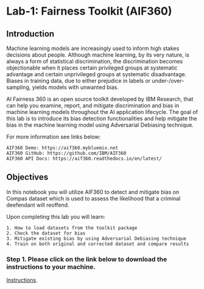 # Lab-1: Fairness Toolkit (AIF360)

## Introduction

Machine learning models are increasingly used to inform high stakes decisions about people. Although machine learning, by its very nature, is always a form of statistical discrimination, the discrimination becomes objectionable when it places certain privileged groups at systematic advantage and certain unprivileged groups at systematic disadvantage. Biases in training data, due to either prejudice in labels or under-/over-sampling, yields models with unwanted bias.

AI Fairness 360 is an open source toolkit developed by IBM Research, that can help you examine, report, and mitigate discrimination and bias in machine learning models throughout the AI application lifecycle. The goal of this lab is to introduce its bias detection functionalities and help mitigate the bias in the machine learning model using Adversarial Debiasing technique.

For more information see links below:

    AIF360 Demo: https://aif360.mybluemix.net
    AIF360 GitHub: https://github.com/IBM/AIF360
    AIF360 API Docs: https://aif360.readthedocs.io/en/latest/

## Objectives

In this notebook you will utilize AIF360 to detect and mitigate bias on Compas dataset which is used to assess the likelihood that a criminal deefendant will reoffend.

Upon completing this lab you will learn:

    1. How to load datasets from the toolkit package
    2. Check the dataset for bias
    3. Mitigate existing bias by using Adversarial Debiasing technique
    4. Train on both original and corrected dataset and compare results

### Step 1. Please click on the link below to download the instructions to your machine.

[Instructions](https://github.com/bleonardb3/Think2020/raw/master/Lab-1/AIFv1.3.pdf).
